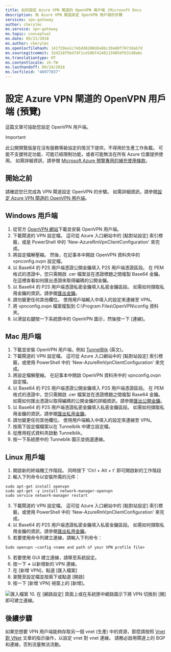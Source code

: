 ```yaml
---
title: 如何設定 Azure VPN 閘道的 OpenVPN 用戶端 |Microsoft Docs
description: 為 Azure VPN 閘道設定 OpenVPN 用戶端的步驟
services: vpn-gateway
author: cherylmc
ms.service: vpn-gateway
ms.topic: conceptual
ms.date: 09/21/2018
ms.author: cherylmc
ms.openlocfilehash: 141f29ea1c7ebdd8208dda6bc39a60f7873dab7d
ms.sourcegitcommit: 32d218f5bd74f1cd106f4248115985df631d0a8c
ms.translationtype: HT
ms.contentlocale: zh-TW
ms.lasthandoff: 09/24/2018
ms.locfileid: "46977837"
---
```

# <a name="configure-openvpn-clients-for-azure-vpn-gateway-preview"></a>設定 Azure VPN 閘道的 OpenVPN 用戶端 (預覽)

這篇文章可協助您設定 OpenVPN 用戶端。

> [!IMPORTANT]
> 此公開預覽版是在沒有服務等級協定的情況下提供，不得用於生產工作負載。 可能不支援特定功能、可能已經限制功能，或者可能無法在所有 Azure 位置提供使用。 如需詳細資訊，請參閱 [Microsoft Azure 預覽專用的補充使用條款](https://azure.microsoft.com/support/legal/preview-supplemental-terms/)。
>

## <a name="before-you-begin"></a>開始之前

請確認您已完成為 VPN 閘道設定 OpenVPN 的步驟。 如需詳細資訊，請參閱[設定 Azure VPN 閘道的 OpenVPN 用戶端](vpn-gateway-howto-openvpn.md)。

## <a name="windows"></a>Windows 用戶端

1. 從官方 [OpenVPN 網站](https://openvpn.net/index.php/open-source/downloads.html)下載並安裝 OpenVPN 用戶端。
2. 下載閘道的 VPN 設定檔。 這可從 Azure 入口網站中的 [點對站設定] 索引標籤，或是 PowerShell 中的 'New-AzureRmVpnClientConfiguration' 來完成。
3. 將設定檔解壓縮。 然後，在記事本中開啟 OpenVPN 資料夾中的 vpnconfig.ovpn 設定檔。
4. 以 Base64 的 P2S 用戶端憑證公開金鑰填入 P2S 用戶端憑證區段。 在 PEM 格式的憑證中，您只需開啟 .cer 檔案並在憑證標題之間複製 Base64 金鑰。 在這裡查看如何匯出憑證來取得編碼的公開金鑰。
5. 以 Base64 的 P2S 用戶端憑證私密金鑰填入私密金鑰區段。 如需如何擷取私用金鑰的資訊，請參閱[匯出金鑰](vpn-gateway-certificates-point-to-site.md#clientexport)。
6. 請勿變更任何其他欄位。 使用用戶端輸入中填入的設定來連線至 VPN。
7. 將 vpnconfig.ovpn 檔案複製到 C:\Program Files\OpenVPN\config 資料夾。
8. 以滑鼠右鍵按一下系統匣中的 OpenVPN 圖示，然後按一下 [連線]。

## <a name="mac"></a>Mac 用戶端

1. 下載並安裝 OpenVPN 用戶端，例如 [TunnelBlik](https://tunnelblick.net/downloads.html) \(英文\)。 
2. 下載閘道的 VPN 設定檔。 這可從 Azure 入口網站中的 [點對站設定] 索引標籤，或使用 PowerShell 中的 'New-AzureRmVpnClientConfiguration' 來完成。
3. 將設定檔解壓縮。 在記事本中開啟 OpenVPN 資料夾中的 vpnconfig.ovpn 設定檔。
4. 以 Base64 的 P2S 用戶端憑證公開金鑰填入 P2S 用戶端憑證區段。 在 PEM 格式的憑證中，您只需開啟 .cer 檔案並在憑證標題之間複製 Base64 金鑰。 如需如何匯出憑證以取得編碼的公開金鑰的詳細資訊，請參閱[匯出公開金鑰](vpn-gateway-certificates-point-to-site.md#cer)。
5. 以 Base64 的 P2S 用戶端憑證私密金鑰填入私密金鑰區段。 如需如何擷取私用金鑰的資訊，請參閱[匯出私用金鑰](https://www.geotrust.eu/en/support/manuals/microsoft/all+windows+servers/export+private+key+or+certificate/)。
6. 請勿變更任何其他欄位。 使用用戶端輸入中填入的設定來連線至 VPN。
7. 按兩下設定檔檔案以在 Tunnelblik 中建立設定檔。
8. 從應用程式資料夾啟動 Tunnelblik。
9. 按一下系統匣中的 Tunneblik 圖示並挑選連線。

## <a name="linux"></a>Linux 用戶端

1. 開啟新的終端機工作階段。 同時按下 'Ctrl + Alt + t' 即可開啟新的工作階段
2. 輸入下列命令以安裝所需的元件：

  ```
  sudo apt-get install openvpn
  sudo apt-get -y install network-manager-openvpn
  sudo service network-manager restart
  ```
3. 下載閘道的 VPN 設定檔。 這可從 Azure 入口網站中的 [點對站設定] 索引標籤，或使用 PowerShell 中的 'New-AzureRmVpnClientConfiguration' 來完成。
4. 以 Base64 的 P2S 用戶端憑證私密金鑰填入私密金鑰區段。 如需如何擷取私用金鑰的資訊，請參閱[匯出私用金鑰](https://www.geotrust.eu/en/support/manuals/microsoft/all+windows+servers/export+private+key+or+certificate/)。
5. 若要使用命令列建立連線，請輸入下列命令：
  
  ```
  Sudo openvpn –config <name and path of your VPN profile file>
  ```
5. 若要使用 GUI 建立連線，請移至系統設定。
6. 按一下 **+** 以新增新的 VPN 連線。
7. 在 [新增 VPN]，點選 [匯入檔案]
8. 瀏覽至設定檔並按兩下或點選 [開啟]
9. 按一下 [新增 VPN] 視窗上的 [新增]。
  
  ![匯入檔案](./media/vpn-gateway-howto-openvpn-clients/importfromfile.png)
10. 在 [網路設定] 頁面上或在系統匣中網路圖示下將 VPN 切換到 [開] 即可建立連線。

## <a name="next-steps"></a>後續步驟

如果您想要 VPN 用戶端能夠存取另一個 vnet (生產) 中的資源，那麼請按照 [Vnet 對 VNet](vpn-gateway-howto-vnet-vnet-resource-manager-portal.md) 文章的指示操作，以設定 vnet 對 vnet 連線。 請務必啟用閘道上的 BGP 和連線，否則流量無法流動。
